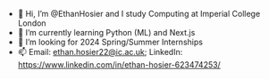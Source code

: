 - 👋 Hi, I’m @EthanHosier and I study Computing at Imperial College London
- 🌱 I’m currently learning Python (ML) and Next.js
- 💞️ I’m looking for 2024 Spring/Summer Internships
- 📫 Email: ethan.hosier22@ic.ac.uk; LinkedIn: https://www.linkedin.com/in/ethan-hosier-623474253/

<!---
EthanHosier/EthanHosier is a ✨ special ✨ repository because its `README.md` (this file) appears on your GitHub profile.
You can click the Preview link to take a look at your changes.
--->
